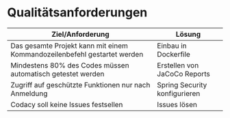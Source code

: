 # Qualitätsanforderungen

| Ziel/Anforderung                                                         | Lösung               | 
|--------------------------------------------------------------------------|----------------------|
| Das gesamte Projekt kann mit einem Kommandozeilenbefehl gestartet werden | Einbau in Dockerfile |
| Mindestens 80% des Codes müssen automatisch getestet werden | Erstellen von JaCoCo Reports |
| Zugriff auf geschützte Funktionen nur nach Anmeldung | Spring Security konfigurieren |
|  Codacy soll keine Issues festsellen | Issues lösen |
